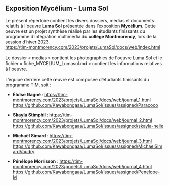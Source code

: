 ## Exposition Mycélium - Luma Sol ##


Le présent répertoire contient les divers dossiers, médias et documents relatifs à l'oeuvre **Luma Sol** présentée dans l’exposition **Mycélium**. Cette oeuvre est un projet synthèse réalisé par les étudiants finissants du programme d’intégration multimédia du **collège Montmorency**, lors de la session d’hiver 2023.
<br>
https://tim-montmorency.com/2023/projets/LumaSol/docs/web/index.html
<br>
<br>
Le dossier « medias » contient les photographies de l'oeuvre Luma Sol et le fichier « fiche_MYCELIUM_Lumasol.md » contient les informations relatives à l'oeuvre.
<br>
<br>
L’équipe derrière cette œuvre est composée d’étudiants finissants du programme TIM, soit : 

* **Éloïse Gagné** :
https://tim-montmorency.com/2023/projets/LumaSol/docs/web/journal_1.html
https://github.com/Kawabongaaa/LumaSol/issues/assigned/Paracoco


* **Skayla Stimphil** :
https://tim-montmorency.com/2023/projets/LumaSol/docs/web/journal_2.html
https://github.com/Kawabongaaa/LumaSol/issues/assigned/skayla-nelie


* **Michaël Simard** :
https://tim-montmorency.com/2023/projets/LumaSol/docs/web/journal_3.html
https://github.com/Kawabongaaa/LumaSol/issues/assigned/MichaelSimardVaudry


* **Pénélope Morrisson** :
https://tim-montmorency.com/2023/projets/LumaSol/docs/web/journal_4.html
https://github.com/Kawabongaaa/LumaSol/issues/assigned/Penelope-M

